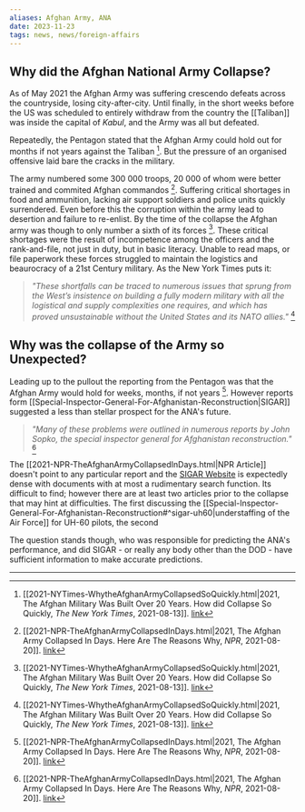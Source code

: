```yaml
---
aliases: Afghan Army, ANA
date: 2023-11-23
tags: news, news/foreign-affairs
---
```


## Why did the Afghan National Army Collapse?

As of May 2021 the Afghan Army was suffering crescendo defeats across the countryside, losing city-after-city. Until finally, in the short weeks before the US was scheduled to entirely withdraw from the country the [[Taliban]] was inside the capital of *Kabul*, and the Army was all but defeated. 

Repeatedly, the Pentagon stated that the Afghan Army could hold out for months if not years against the Taliban [^nytimes]. But the pressure of an organised offensive laid bare the cracks in the military. 

The army numbered some 300 000 troops, 20 000 of whom were better trained and commited Afghan commandos [^npr]. Suffering critical shortages in food and ammunition, lacking air support soldiers and police units quickly surrendered. Even before this the corruption within the army lead to desertion and failure to re-enlist. By the time of the collapse the Afghan army was though to only number a sixth of its forces [^nytimes]. These critical shortages were the result of incompetence among the officers and the rank-and-file, not just in duty, but in basic literacy. Unable to read maps, or file paperwork these forces struggled to maintain the logistics and beaurocracy of a 21st Century military. As the New York Times puts it:

> *"These shortfalls can be traced to numerous issues that sprung from the West’s insistence on building a fully modern military with all the logistical and supply complexities one requires, and which has proved unsustainable without the United States and its NATO allies."* [^nytimes]

## Why was the collapse of the Army so Unexpected?

Leading up to the pullout the reporting from the Pentagon was that the Afghan Army would hold for weeks, months, if not years [^npr]. However reports form [[Special-Inspector-General-For-Afghanistan-Reconstruction|SIGAR]] suggested a less than stellar prospect for the ANA's future. 

> *"Many of these problems were outlined in numerous reports by John Sopko, the special inspector general for Afghanistan reconstruction."* [^npr]

The [[2021-NPR-TheAfghanArmyCollapsedInDays.html|NPR Article]] doesn't point to any particular report and the [SIGAR Website](https://www.sigar.mil/about/index.aspx?SSR=1) is expectedly dense with documents with at most a rudimentary search function. Its difficult to find; however there are at least two articles prior to the collapse that may hint at difficulties. The first discussing the [[Special-Inspector-General-For-Afghanistan-Reconstruction#^sigar-uh60|understaffing of the Air Force]] for UH-60 pilots, the second 

The question stands though, who was responsible for predicting the ANA's performance, and did SIGAR - or really any body other than the DOD - have sufficient information to make accurate predictions. 

***

[^nytimes]: [[2021-NYTimes-WhytheAfghanArmyCollapsedSoQuickly.html|2021, The Afghan Military Was Built Over 20 Years. How did Collapse So Quickly, *The New York Times*, 2021-08-13]]. [link](https://www.nytimes.com/2021/08/13/world/asia/afghanistan-rapid-military-collapse.html)
[^npr]: [[2021-NPR-TheAfghanArmyCollapsedInDays.html|2021, The Afghan Army Collapsed In Days. Here Are The Reasons Why, *NPR*, 2021-08-20]]. [link](https://www.npr.org/2021/08/20/1029451594/the-afghan-army-collapsed-in-days-here-are-the-reasons-why)